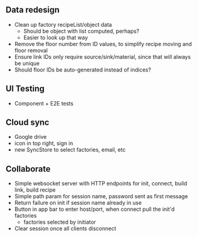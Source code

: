 ## Data redesign

- Clean up factory recipeList/object data
  - Should be object with list computed, perhaps?
  - Easier to look up that way
- Remove the floor number from ID values, to simplify recipe moving and floor removal
- Ensure link IDs only require source/sink/material, since that will always be unique
- Should floor IDs be auto-generated instead of indices?

## UI Testing

- Component + E2E tests

## Cloud sync

- Google drive
- icon in top right, sign in
- new SyncStore to select factories, email, etc

## Collaborate

- Simple websocket server with HTTP endpoints for init, connect, build link, build recipe
- Simple path param for session name, password sent as first message
- Return failure on init if session name already in use
- Button in app bar to enter host/port, when connect pull the init'd factories
  - factories selected by initiator
- Clear session once all clients disconnect
